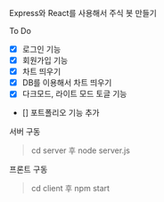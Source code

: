 Express와 React를 사용해서 주식 봇 만들기

To Do

- [x] 로그인 기능
- [x] 회원가입 기능
- [x] 차트 띄우기
- [x] DB를 이용해서 차트 띄우기
- [x] 다크모드, 라이트 모드 토글 기능
- [] 포트폴리오 기능 추가

서버 구동

> cd server 후 node server.js

프론트 구동

> cd client 후 npm start
